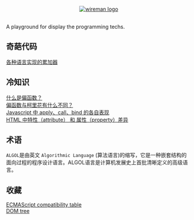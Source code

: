     
<p align="center"><a href="https://github.com/TourDJ/wireman" target="_blank" rel="noopener noreferrer"><img  src="https://github.com/TourDJ/wireman/blob/master/images/wireman.jpg" alt="wireman logo"></a></p>
<br>
A playground for display the programming techs.


## 奇葩代码
[各种语言实现的累加器](./geeks/accumulator.md)       


## 冷知识
[什么是偏函数？](./trivia/partial-application.md)      
[偏函数与柯里花有什么不同？](./trivia/currying-partial-application.md)         
[Javascript 中 apply、call、bind 的各自表现](./trivia/apply-call-difference.md)      
[HTML 中特性（attribute） 和 属性（property）差异](./trivia/properties-attributes.md)      


## 术语
`ALGOL`是由英文 `Algorithmic Language` (算法语言)的缩写，它是一种嵌套结构的面向过程的程序设计语言。ALGOL语言是计算机发展史上首批清晰定义的高级语言。

## 收藏

[ECMAScript compatibility table](https://kangax.github.io/compat-table/es6/)          
[DOM tree](https://javascript.info/dom-nodes)        
